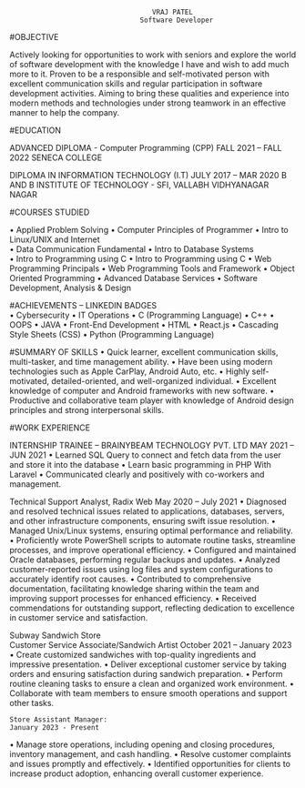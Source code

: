                                        VRAJ PATEL
                                    Software Developer

#OBJECTIVE

Actively looking for opportunities to work with seniors and explore the world of software development with the knowledge I have and wish to add much more to it. Proven to be a responsible and self-motivated person with excellent communication skills and regular participation in software development activities. Aiming to bring these qualities and experience into modern methods and technologies under strong teamwork in an effective manner to help the company. 

#EDUCATION

ADVANCED DIPLOMA - Computer Programming (CPP)              		                      		      FALL 2021 – FALL 2022
 SENECA COLLEGE  

DIPLOMA IN INFORMATION TECHNOLOGY (I.T)		                	                                      JULY 2017 – MAR 2020
B AND B INSTITUTE OF TECHNOLOGY - SFI, VALLABH VIDHYANAGAR NAGAR

#COURSES STUDIED 

•	Applied Problem Solving
•	Computer Principles of Programmer
•	Intro to Linux/UNIX and Internet     
•	Data Communication Fundamental
•	Intro to Database Systems                                                    
•	Intro to Programming using C
•	Intro to Programming using C
•	Web Programming Principals
•	Web Programming Tools and Framework
•	Object Oriented Programming
•	Advanced Database Services
•	Software Development, Analysis & Design  

#ACHIEVEMENTS – LINKEDIN BADGES  
•	Cybersecurity 
•	IT Operations
•	C (Programming Language)
•	C++
•	OOPS
•	JAVA
•	Front-End Development
•	HTML
•	React.js
•	Cascading Style Sheets (CSS)
•	Python (Programming Language)

#SUMMARY OF SKILLS
•	Quick learner, excellent communication skills, multi-tasker, and time management ability.
•	Have been using modern technologies such as Apple CarPlay, Android Auto, etc. 
•	Highly self-motivated, detailed-oriented, and well-organized individual.
•	Excellent knowledge of computer and Android frameworks with new software.
•	Productive and collaborative team player with knowledge of Android design principles and strong interpersonal skills.


#WORK EXPERIENCE

INTERNSHIP TRAINEE – BRAINYBEAM TECHNOLOGY PVT. LTD 				                  MAY 2021 – JUN 2021
•	Learned SQL Query to connect and fetch data from the user and store it into the database
•	Learn basic programming in PHP With Laravel
•	Communicated clearly and positively with co-workers and management.

Technical Support Analyst, Radix Web					       May 2020 – July 2021
•	Diagnosed and resolved technical issues related to applications, databases, servers, and other infrastructure components, ensuring swift issue resolution. 
•	Managed Unix/Linux systems, ensuring optimal performance and reliability.
•	Proficiently wrote PowerShell scripts to automate routine tasks, streamline processes, and improve operational efficiency.
•	Configured and maintained Oracle databases, performing regular backups and updates.
•	Analyzed customer-reported issues using log files and system configurations to accurately identify root causes.
•	Contributed to comprehensive documentation, facilitating knowledge sharing within the team and improving support processes for enhanced efficiency.
•	Received commendations for outstanding support, reflecting dedication to excellence in customer service and satisfaction.

Subway Sandwich Store		                                    
       Customer Service Associate/Sandwich Artist                                                     October 2021 – January 2023
•	Create customized sandwiches with top-quality ingredients and impressive presentation.
•	Deliver exceptional customer service by taking orders and ensuring satisfaction during sandwich preparation.
•	Perform routine cleaning tasks to ensure a clean and organized work environment.
•	Collaborate with team members to ensure smooth operations and support other tasks.
    
  	Store Assistant Manager:                                                                                              January 2023 - Present
•	Manage store operations, including opening and closing procedures, inventory management, and cash handling.
•	Resolve customer complaints and issues promptly and effectively.
•	Identified opportunities for clients to increase product adoption, enhancing overall customer experience.


